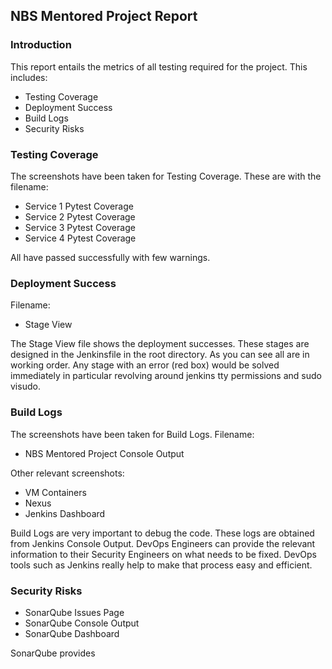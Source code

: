 ## NBS Mentored Project Report

### Introduction
This report entails the metrics of all testing required for the project. This includes:
- Testing Coverage
- Deployment Success
- Build Logs
- Security Risks

### Testing Coverage
The screenshots have been taken for Testing Coverage. These are with the filename:
- Service 1 Pytest Coverage
- Service 2 Pytest Coverage
- Service 3 Pytest Coverage
- Service 4 Pytest Coverage

All have passed successfully with few warnings.

### Deployment Success
Filename:
- Stage View

The Stage View file shows the deployment successes. These stages are designed in the Jenkinsfile in the root directory. As you can see all are in working order.
Any stage with an error (red box) would be solved immediately in particular revolving around jenkins tty permissions and sudo visudo.

### Build Logs
The screenshots have been taken for Build Logs. Filename:
- NBS Mentored Project Console Output

Other relevant screenshots:
- VM Containers
- Nexus
- Jenkins Dashboard

Build Logs are very important to debug the code. These logs are obtained from Jenkins Console Output. DevOps Engineers can provide the relevant information to
their Security Engineers on what needs to be fixed. DevOps tools such as Jenkins really help to make that process easy and efficient.

### Security Risks
- SonarQube Issues Page
- SonarQube Console Output
- SonarQube Dashboard

SonarQube provides 
